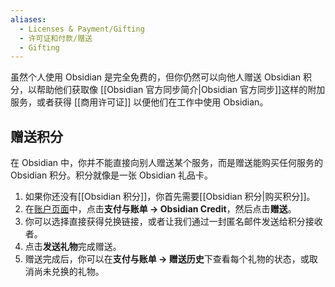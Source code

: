 ```yaml
---
aliases:
  - Licenses & Payment/Gifting
  - 许可证和付款/赠送
  - Gifting
---
```


虽然个人使用 Obsidian 是完全免费的，但你仍然可以向他人赠送 Obsidian 积分，以帮助他们获取像 [[Obsidian 官方同步简介|Obsidian 官方同步]]这样的附加服务，或者获得 [[商用许可证]] 以便他们在工作中使用 Obsidian。

## 赠送积分

在 Obsidian 中，你并不能直接向别人赠送某个服务，而是赠送能购买任何服务的 Obsidian 积分。积分就像是一张 Obsidian 礼品卡。

1. 如果你还没有[[Obsidian 积分]]，你首先需要[[Obsidian 积分|购买积分]]。
2. 在[账户页面](https://obsidian.md/account)中，点击**支付与账单 → Obsidian Credit**，然后点击**赠送**。
3. 你可以选择直接获得兑换链接，或者让我们通过一封匿名邮件发送给积分接收者。
4. 点击**发送礼物**完成赠送。
5. 赠送完成后，你可以在**支付与账单 → 赠送历史**下查看每个礼物的状态，或取消尚未兑换的礼物。